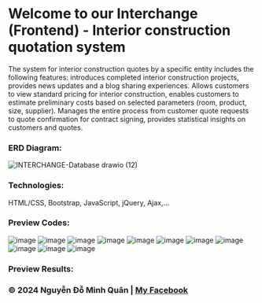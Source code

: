 # Welcome to our Interchange (Frontend) - Interior construction quotation system
The system for interior construction quotes by a specific entity includes the following features:  introduces completed interior construction projects, provides news updates and a blog sharing experiences. Allows customers to view standard pricing for interior construction, enables customers to estimate preliminary costs based on selected parameters (room, product, size, supplier). Manages the entire process from customer quote requests to quote confirmation for contract signing, provides statistical insights on customers and quotes. 
### ERD Diagram:
![INTERCHANGE-Database drawio (12)](https://github.com/nguyenkunquan/interchange-backend/assets/152289671/84cc8bce-860a-4b97-88fe-9e296d807b6e)
### Technologies:
HTML/CSS, Bootstrap, JavaScript, jQuery, Ajax,...
### Preview Codes:
![image](https://github.com/nguyenkunquan/interchange-frontend-staff-and-admin/assets/152289671/13f845d3-9464-4f6d-b887-a947b044688e)
![image](https://github.com/nguyenkunquan/interchange-frontend-staff-and-admin/assets/152289671/f6b6d05c-bab9-448e-b113-d90bb8ec836e)
![image](https://github.com/nguyenkunquan/interchange-frontend-staff-and-admin/assets/152289671/2b017575-0bef-4791-9225-354c305b743d)
![image](https://github.com/nguyenkunquan/interchange-frontend-staff-and-admin/assets/152289671/92b354e0-a698-4193-b8ed-4e10309921ab)
![image](https://github.com/nguyenkunquan/interchange-frontend-staff-and-admin/assets/152289671/209acd7b-da46-4d83-b245-4d41eac075b3)
![image](https://github.com/nguyenkunquan/interchange-frontend-staff-and-admin/assets/152289671/cc11ef0c-a5c9-493f-a637-6b17ba0a2ab7)
![image](https://github.com/nguyenkunquan/interchange-frontend-staff-and-admin/assets/152289671/5189cb4f-a47a-42e0-9acd-8580121447ea)
![image](https://github.com/nguyenkunquan/interchange-frontend-staff-and-admin/assets/152289671/415ec5ec-0bff-4e5b-a74b-ab800ebc8ee8)
![image](https://github.com/nguyenkunquan/interchange-frontend-staff-and-admin/assets/152289671/3fd37631-f8c5-4fa2-80b1-42bb96a956e7)
![image](https://github.com/nguyenkunquan/interchange-frontend-staff-and-admin/assets/152289671/e1b069fd-08bf-4248-a53e-a28979d754b8)
![image](https://github.com/nguyenkunquan/interchange-frontend-staff-and-admin/assets/152289671/30a28c55-63e9-4fb9-a301-dbd625f4c797)

### Preview Results:



### © 2024 Nguyễn Đỗ Minh Quân | [My Facebook](https://www.facebook.com/wuaanm)
